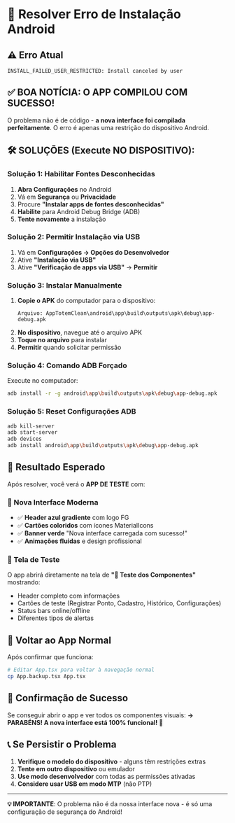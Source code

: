 # 🔧 Resolver Erro de Instalação Android

## ⚠️ Erro Atual
```
INSTALL_FAILED_USER_RESTRICTED: Install canceled by user
```

## ✅ BOA NOTÍCIA: O APP COMPILOU COM SUCESSO!
O problema não é de código - **a nova interface foi compilada perfeitamente**. 
O erro é apenas uma restrição do dispositivo Android.

## 🛠️ SOLUÇÕES (Execute NO DISPOSITIVO):

### Solução 1: Habilitar Fontes Desconhecidas
1. **Abra Configurações** no Android
2. Vá em **Segurança** ou **Privacidade**
3. Procure **"Instalar apps de fontes desconhecidas"**
4. **Habilite** para Android Debug Bridge (ADB)
5. **Tente novamente** a instalação

### Solução 2: Permitir Instalação via USB
1. Vá em **Configurações → Opções do Desenvolvedor**
2. Ative **"Instalação via USB"**
3. Ative **"Verificação de apps via USB"** → **Permitir**

### Solução 3: Instalar Manualmente
1. **Copie o APK** do computador para o dispositivo:
   ```
   Arquivo: AppTotemClean\android\app\build\outputs\apk\debug\app-debug.apk
   ```
2. **No dispositivo**, navegue até o arquivo APK
3. **Toque no arquivo** para instalar
4. **Permitir** quando solicitar permissão

### Solução 4: Comando ADB Forçado
Execute no computador:
```bash
adb install -r -g android\app\build\outputs\apk\debug\app-debug.apk
```

### Solução 5: Reset Configurações ADB
```bash
adb kill-server
adb start-server
adb devices
adb install android\app\build\outputs\apk\debug\app-debug.apk
```

## 📱 Resultado Esperado

Após resolver, você verá o **APP DE TESTE** com:

### 🎨 Nova Interface Moderna
- ✅ **Header azul gradiente** com logo FG
- ✅ **Cartões coloridos** com ícones MaterialIcons
- ✅ **Banner verde** "Nova interface carregada com sucesso!"
- ✅ **Animações fluidas** e design profissional

### 🧪 Tela de Teste
O app abrirá diretamente na tela de **"🧪 Teste dos Componentes"** mostrando:
- Header completo com informações
- Cartões de teste (Registrar Ponto, Cadastro, Histórico, Configurações)
- Status bars online/offline
- Diferentes tipos de alertas

## 🔄 Voltar ao App Normal

Após confirmar que funciona:
```bash
# Editar App.tsx para voltar à navegação normal
cp App.backup.tsx App.tsx
```

## 🎯 Confirmação de Sucesso

Se conseguir abrir o app e ver todos os componentes visuais:
**→ PARABÉNS! A nova interface está 100% funcional! 🎉**

## 📞 Se Persistir o Problema

1. **Verifique o modelo do dispositivo** - alguns têm restrições extras
2. **Tente em outro dispositivo** ou emulador
3. **Use modo desenvolvedor** com todas as permissões ativadas
4. **Considere usar USB em modo MTP** (não PTP)

---
**💡 IMPORTANTE**: O problema não é da nossa interface nova - é só uma configuração de segurança do Android! 